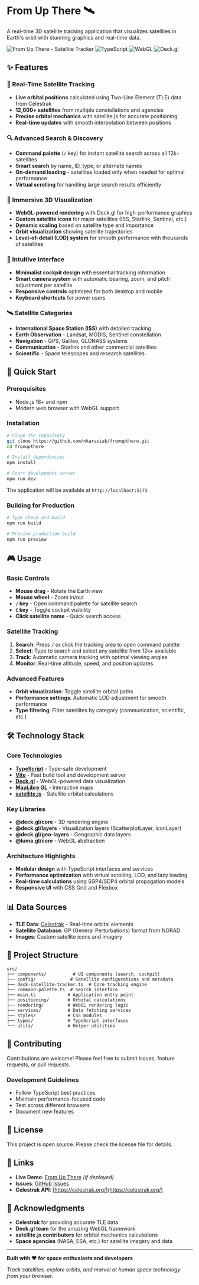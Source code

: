 # From Up There 🛰️

A real-time 3D satellite tracking application that visualizes satellites in Earth's orbit with stunning graphics and real-time data.

![From Up There - Satellite Tracker](https://img.shields.io/badge/Status-Active-brightgreen)
![TypeScript](https://img.shields.io/badge/TypeScript-007ACC?logo=typescript&logoColor=white)
![WebGL](https://img.shields.io/badge/WebGL-990000?logo=webgl&logoColor=white)
![Deck.gl](https://img.shields.io/badge/Deck.gl-5B5BD6?logo=uber&logoColor=white)

## ✨ Features

### 🎯 Real-Time Satellite Tracking
- **Live orbital positions** calculated using Two-Line Element (TLE) data from Celestrak
- **12,000+ satellites** from multiple constellations and agencies
- **Precise orbital mechanics** with satellite.js for accurate positioning
- **Real-time updates** with smooth interpolation between positions

### 🔍 Advanced Search & Discovery
- **Command palette** (`/` key) for instant satellite search across all 12k+ satellites
- **Smart search** by name, ID, type, or alternate names
- **On-demand loading** - satellites loaded only when needed for optimal performance
- **Virtual scrolling** for handling large search results efficiently

### 🎨 Immersive 3D Visualization
- **WebGL-powered rendering** with Deck.gl for high-performance graphics
- **Custom satellite icons** for major satellites (ISS, Starlink, Sentinel, etc.)
- **Dynamic scaling** based on satellite type and importance
- **Orbit visualization** showing satellite trajectories
- **Level-of-detail (LOD) system** for smooth performance with thousands of satellites

### 📱 Intuitive Interface
- **Minimalist cockpit design** with essential tracking information
- **Smart camera system** with automatic bearing, zoom, and pitch adjustment per satellite
- **Responsive controls** optimized for both desktop and mobile
- **Keyboard shortcuts** for power users

### 🛰️ Satellite Categories
- **International Space Station (ISS)** with detailed tracking
- **Earth Observation** - Landsat, MODIS, Sentinel constellation
- **Navigation** - GPS, Galileo, GLONASS systems  
- **Communication** - Starlink and other commercial satellites
- **Scientific** - Space telescopes and research satellites

## 🚀 Quick Start

### Prerequisites
- Node.js 18+ and npm
- Modern web browser with WebGL support

### Installation

```bash
# Clone the repository
git clone https://github.com/nkarasiak/fromupthere.git
cd fromupthere

# Install dependencies
npm install

# Start development server
npm run dev
```

The application will be available at `http://localhost:5173`

### Building for Production

```bash
# Type check and build
npm run build

# Preview production build
npm run preview
```

## 🎮 Usage

### Basic Controls
- **Mouse drag** - Rotate the Earth view
- **Mouse wheel** - Zoom in/out
- **`/` key** - Open command palette for satellite search
- **`C` key** - Toggle cockpit visibility
- **Click satellite name** - Quick search access

### Satellite Tracking
1. **Search**: Press `/` or click the tracking area to open command palette
2. **Select**: Type to search and select any satellite from 12k+ available
3. **Track**: Automatic camera tracking with optimal viewing angles
4. **Monitor**: Real-time altitude, speed, and position updates

### Advanced Features
- **Orbit visualization**: Toggle satellite orbital paths
- **Performance settings**: Automatic LOD adjustment for smooth performance
- **Type filtering**: Filter satellites by category (communication, scientific, etc.)

## 🛠️ Technology Stack

### Core Technologies
- **[TypeScript](https://www.typescriptlang.org/)** - Type-safe development
- **[Vite](https://vitejs.dev/)** - Fast build tool and development server
- **[Deck.gl](https://deck.gl/)** - WebGL-powered data visualization
- **[MapLibre GL](https://maplibre.org/)** - Interactive maps
- **[satellite.js](https://github.com/shashwatak/satellite-js)** - Satellite orbital calculations

### Key Libraries
- **@deck.gl/core** - 3D rendering engine
- **@deck.gl/layers** - Visualization layers (ScatterplotLayer, IconLayer)
- **@deck.gl/geo-layers** - Geographic data layers
- **@luma.gl/core** - WebGL abstraction

### Architecture Highlights
- **Modular design** with TypeScript interfaces and services
- **Performance optimization** with virtual scrolling, LOD, and lazy loading
- **Real-time calculations** using SGP4/SDP4 orbital propagation models
- **Responsive UI** with CSS Grid and Flexbox

## 📊 Data Sources

- **TLE Data**: [Celestrak](https://celestrak.org/) - Real-time orbital elements
- **Satellite Database**: GP (General Perturbations) format from NORAD
- **Images**: Custom satellite icons and imagery

## 🎯 Project Structure

```
src/
├── components/          # UI components (search, cockpit)
├── config/             # Satellite configurations and metadata
├── deck-satellite-tracker.ts  # Core tracking engine
├── command-palette.ts  # Search interface
├── main.ts            # Application entry point
├── positioning/       # Orbital calculations
├── rendering/         # WebGL rendering logic
├── services/          # Data fetching services
├── styles/            # CSS modules
├── types/             # TypeScript interfaces
└── utils/             # Helper utilities
```

## 🤝 Contributing

Contributions are welcome! Please feel free to submit issues, feature requests, or pull requests.

### Development Guidelines
- Follow TypeScript best practices
- Maintain performance-focused code
- Test across different browsers
- Document new features

## 📄 License

This project is open source. Please check the license file for details.

## 🔗 Links

- **Live Demo**: [From Up There](https://fromupthere.com) _(if deployed)_
- **Issues**: [GitHub Issues](https://github.com/nkarasiak/fromupthere/issues)
- **Celestrak API**: [https://celestrak.org/](https://celestrak.org/)

## 🙏 Acknowledgments

- **Celestrak** for providing accurate TLE data
- **Deck.gl team** for the amazing WebGL framework
- **satellite.js contributors** for orbital mechanics calculations
- **Space agencies** (NASA, ESA, etc.) for satellite imagery and data

---

**Built with ❤️ for space enthusiasts and developers**

*Track satellites, explore orbits, and marvel at human space technology from your browser.*